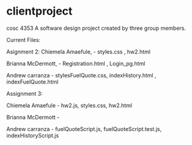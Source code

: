 # clientproject
cosc 4353
A software design project created by three group members.

Current Files:

Asignment 2:
Chiemela Amaefule, - styles.css , hw2.html

Brianna McDermott, - Registration.html , Login_pg.html

Andrew carranza  - stylesFuelQuote.css, indexHistory.html , indexFuelQuote.html


Assignment 3:

Chiemela Amaefule - hw2.js, styles.css, hw2.html

Brianna McDermott - 

Andrew carranza - fuelQuoteScript.js, fuelQuoteScript.test.js, indexHistoryScript.js
